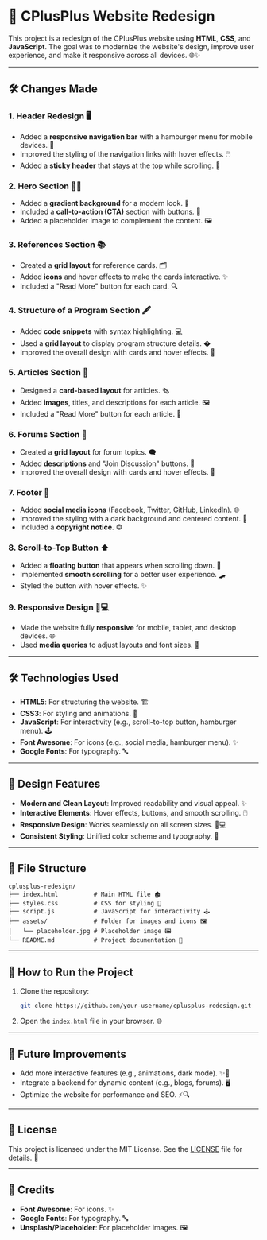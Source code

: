 # 🚀 CPlusPlus Website Redesign

This project is a redesign of the CPlusPlus website using **HTML**, **CSS**, and **JavaScript**. The goal was to modernize the website's design, improve user experience, and make it responsive across all devices. 🌐✨

---

## 🛠️ **Changes Made**

### 1. **Header Redesign** 🖥️
   - Added a **responsive navigation bar** with a hamburger menu for mobile devices. 📱
   - Improved the styling of the navigation links with hover effects. 🖱️
   - Added a **sticky header** that stays at the top while scrolling. 📌

### 2. **Hero Section** 🦸‍♂️
   - Added a **gradient background** for a modern look. 🌈
   - Included a **call-to-action (CTA)** section with buttons. 🎯
   - Added a placeholder image to complement the content. 🖼️

### 3. **References Section** 📚
   - Created a **grid layout** for reference cards. 🗂️
   - Added **icons** and hover effects to make the cards interactive. ✨
   - Included a "Read More" button for each card. 🔍

### 4. **Structure of a Program Section** 🖋️
   - Added **code snippets** with syntax highlighting. 💻
   - Used a **grid layout** to display program structure details. �
   - Improved the overall design with cards and hover effects. 🎨

### 5. **Articles Section** 📰
   - Designed a **card-based layout** for articles. 🗞️
   - Added **images**, titles, and descriptions for each article. 🖼️
   - Included a "Read More" button for each article. 🔖

### 6. **Forums Section** 💬
   - Created a **grid layout** for forum topics. 🗨️
   - Added **descriptions** and "Join Discussion" buttons. 🤝
   - Improved the overall design with cards and hover effects. 🎨

### 7. **Footer** 🦶
   - Added **social media icons** (Facebook, Twitter, GitHub, LinkedIn). 🌐
   - Improved the styling with a dark background and centered content. 🖤
   - Included a **copyright notice**. ©️

### 8. **Scroll-to-Top Button** ⬆️
   - Added a **floating button** that appears when scrolling down. 🎈
   - Implemented **smooth scrolling** for a better user experience. 🛹
   - Styled the button with hover effects. ✨

### 9. **Responsive Design** 📱💻
   - Made the website fully **responsive** for mobile, tablet, and desktop devices. 🌐
   - Used **media queries** to adjust layouts and font sizes. 📏

---

## 🛠️ **Technologies Used**
- **HTML5**: For structuring the website. 🏗️
- **CSS3**: For styling and animations. 🎨
- **JavaScript**: For interactivity (e.g., scroll-to-top button, hamburger menu). 🕹️
- **Font Awesome**: For icons (e.g., social media, hamburger menu). ✨
- **Google Fonts**: For typography. 🔤

---

## 🎨 **Design Features**
- **Modern and Clean Layout**: Improved readability and visual appeal. ✨
- **Interactive Elements**: Hover effects, buttons, and smooth scrolling. 🖱️
- **Responsive Design**: Works seamlessly on all screen sizes. 📱💻
- **Consistent Styling**: Unified color scheme and typography. 🎨

---

## 📂 **File Structure**
```
cplusplus-redesign/
├── index.html          # Main HTML file 🏠
├── styles.css          # CSS for styling 🎨
├── script.js           # JavaScript for interactivity 🕹️
├── assets/             # Folder for images and icons 🖼️
│   └── placeholder.jpg # Placeholder image 🖼️
└── README.md           # Project documentation 📄
```

---

## 🚀 **How to Run the Project**
1. Clone the repository:
   ```bash
   git clone https://github.com/your-username/cplusplus-redesign.git
   ```
2. Open the `index.html` file in your browser. 🌐

---

## 🌟 **Future Improvements**
- Add more interactive features (e.g., animations, dark mode). ✨🌙
- Integrate a backend for dynamic content (e.g., blogs, forums). 🖥️
- Optimize the website for performance and SEO. ⚡🔍

---

## 📄 **License**
This project is licensed under the MIT License. See the [LICENSE](LICENSE) file for details. 📜

---

## 🙏 **Credits**
- **Font Awesome**: For icons. ✨
- **Google Fonts**: For typography. 🔤
- **Unsplash/Placeholder**: For placeholder images. 🖼️
